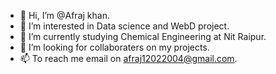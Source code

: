 - 👋 Hi, I’m @Afraj khan.
- 👀 I’m interested in Data science and WebD project.
- 🌱 I’m currently studying Chemical Engineering at Nit Raipur.
- 💞️ I’m looking for collaboraters on my projects.
- 📫 To reach me email on afraj12022004@gmail.com.

<!---
Afraj2004/Afraj2004 is a ✨ special ✨ repository because its `README.md` (this file) appears on your GitHub profile.
You can click the Preview link to take a look at your changes.
--->
